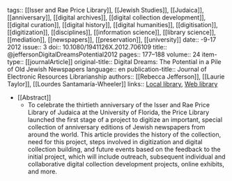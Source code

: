 tags:: [[Isser and Rae Price Library]], [[Jewish Studies]], [[Judaica]], [[anniversary]], [[digital archives]], [[digital collection development]], [[digital curation]], [[digital history]], [[digital humanities]], [[digitisation]], [[digitization]], [[disciplines]], [[information science]], [[library science]], [[mediation]], [[newspapers]], [[preservation]], [[university]]
date:: -9-17 2012
issue:: 3
doi:: 10.1080/1941126X.2012.706109
title:: @jeffersonDigitalDreamsPotential2012
pages:: 177–188
volume:: 24
item-type:: [[journalArticle]]
original-title:: Digital Dreams: The Potential in a Pile of Old Jewish Newspapers
language:: en
publication-title:: Journal of Electronic Resources Librarianship
authors:: [[Rebecca Jefferson]], [[Laurie Taylor]], [[Lourdes Santamaría-Wheeler]]
links:: [Local library](zotero://select/groups/2386895/items/XQ8WGPWI), [Web library](https://www.zotero.org/groups/2386895/items/XQ8WGPWI)

- [[Abstract]]
	- To celebrate the thirtieth anniversary of the Isser and Rae Price Library of Judaica at the University of Florida, the Price Library launched the first stage of a project to digitize an important, special collection of anniversary editions of Jewish newspapers from around the world. This article provides the history of the collection, need for this project, steps involved in digitization and digital collection building, and future events based on the feedback to the initial project, which will include outreach, subsequent individual and collaborative digital collection development projects, online exhibits, and more.
